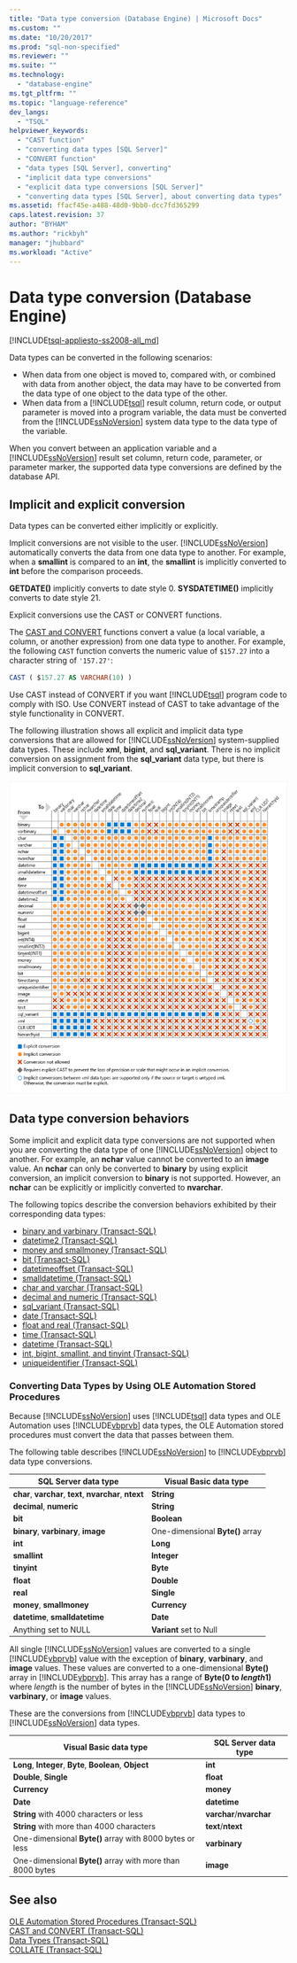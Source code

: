 ```yaml
---
title: "Data type conversion (Database Engine) | Microsoft Docs"
ms.custom: ""
ms.date: "10/20/2017"
ms.prod: "sql-non-specified"
ms.reviewer: ""
ms.suite: ""
ms.technology: 
  - "database-engine"
ms.tgt_pltfrm: ""
ms.topic: "language-reference"
dev_langs: 
  - "TSQL"
helpviewer_keywords: 
  - "CAST function"
  - "converting data types [SQL Server]"
  - "CONVERT function"
  - "data types [SQL Server], converting"
  - "implicit data type conversions"
  - "explicit data type conversions [SQL Server]"
  - "converting data types [SQL Server], about converting data types"
ms.assetid: ffacf45e-a488-48d0-9bb0-dcc7fd365299
caps.latest.revision: 37
author: "BYHAM"
ms.author: "rickbyh"
manager: "jhubbard"
ms.workload: "Active"
---
```

# Data type conversion (Database Engine)
[!INCLUDE[tsql-appliesto-ss2008-all_md](../../includes/tsql-appliesto-ss2008-all-md.md)]

Data types can be converted in the following scenarios:
-   When data from one object is moved to, compared with, or combined with data from another object, the data may have to be converted from the data type of one object to the data type of the other.  
-   When data from a [!INCLUDE[tsql](../../includes/tsql-md.md)] result column, return code, or output parameter is moved into a program variable, the data must be converted from the [!INCLUDE[ssNoVersion](../../includes/ssnoversion-md.md)] system data type to the data type of the variable.  
  
When you convert between an application variable and a [!INCLUDE[ssNoVersion](../../includes/ssnoversion-md.md)] result set column, return code, parameter, or parameter marker, the supported data type conversions are defined by the database API.
  
## Implicit and explicit conversion
Data types can be converted either implicitly or explicitly.
  
Implicit conversions are not visible to the user. [!INCLUDE[ssNoVersion](../../includes/ssnoversion-md.md)] automatically converts the data from one data type to another. For example, when a **smallint** is compared to an **int**, the **smallint** is implicitly converted to **int** before the comparison proceeds.
  
**GETDATE()** implicitly converts to date style 0. **SYSDATETIME()** implicitly converts to date style 21.
  
Explicit conversions use the CAST or CONVERT functions.
  
The [CAST and CONVERT](../../t-sql/functions/cast-and-convert-transact-sql.md) functions convert a value (a local variable, a column, or another expression) from one data type to another. For example, the following `CAST` function converts the numeric value of `$157.27` into a character string of `'157.27'`:
  
```sql
CAST ( $157.27 AS VARCHAR(10) )  
```  
  
Use CAST instead of CONVERT if you want [!INCLUDE[tsql](../../includes/tsql-md.md)] program code to comply with ISO. Use CONVERT instead of CAST to take advantage of the style functionality in CONVERT.
  
The following illustration shows all explicit and implicit data type conversions that are allowed for [!INCLUDE[ssNoVersion](../../includes/ssnoversion-md.md)] system-supplied data types. These include **xml**, **bigint**, and **sql_variant**. There is no implicit conversion on assignment from the **sql_variant** data type, but there is implicit conversion to **sql_variant**.
  
![Data type conversion table](../../t-sql/data-types/media/lrdatahd.png "Data type conversion table")
  
## Data type conversion behaviors
Some implicit and explicit data type conversions are not supported when you are converting the data type of one [!INCLUDE[ssNoVersion](../../includes/ssnoversion-md.md)] object to another. For example, an **nchar** value cannot be converted to an **image** value. An **nchar** can only be converted to **binary** by using explicit conversion, an implicit conversion to **binary** is not supported. However, an **nchar** can be explicitly or implicitly converted to **nvarchar**.
  
The following topics describe the conversion behaviors exhibited by their corresponding  data types:
  
 - [binary and varbinary &#40;Transact-SQL&#41;](../../t-sql/data-types/binary-and-varbinary-transact-sql.md)  
 - [datetime2 &#40;Transact-SQL&#41;](../../t-sql/data-types/datetime2-transact-sql.md)  
 - [money and smallmoney &#40;Transact-SQL&#41;](../../t-sql/data-types/money-and-smallmoney-transact-sql.md)  
 - [bit &#40;Transact-SQL&#41;](../../t-sql/data-types/bit-transact-sql.md)  
 - [datetimeoffset &#40;Transact-SQL&#41;](../../t-sql/data-types/datetimeoffset-transact-sql.md)  
 - [smalldatetime &#40;Transact-SQL&#41;](../../t-sql/data-types/smalldatetime-transact-sql.md)  
 - [char and varchar &#40;Transact-SQL&#41;](../../t-sql/data-types/char-and-varchar-transact-sql.md)  
 - [decimal and numeric &#40;Transact-SQL&#41;](../../t-sql/data-types/decimal-and-numeric-transact-sql.md)  
 - [sql_variant &#40;Transact-SQL&#41;](../../t-sql/data-types/sql-variant-transact-sql.md)  
 - [date &#40;Transact-SQL&#41;](../../t-sql/data-types/date-transact-sql.md)  
 - [float and real &#40;Transact-SQL&#41;](../../t-sql/data-types/float-and-real-transact-sql.md)  
 - [time &#40;Transact-SQL&#41;](../../t-sql/data-types/time-transact-sql.md)  
 - [datetime &#40;Transact-SQL&#41;](../../t-sql/data-types/datetime-transact-sql.md)  
 - [int, bigint, smallint, and tinyint &#40;Transact-SQL&#41;](../../t-sql/data-types/int-bigint-smallint-and-tinyint-transact-sql.md)  
 - [uniqueidentifier &#40;Transact-SQL&#41;](../../t-sql/data-types/uniqueidentifier-transact-sql.md)  
  
###  Converting Data Types by Using OLE Automation Stored Procedures  
Because [!INCLUDE[ssNoVersion](../../includes/ssnoversion-md.md)] uses [!INCLUDE[tsql](../../includes/tsql-md.md)] data types and OLE Automation uses [!INCLUDE[vbprvb](../../includes/vbprvb-md.md)] data types, the OLE Automation stored procedures must convert the data that passes between them.
  
The following table describes [!INCLUDE[ssNoVersion](../../includes/ssnoversion-md.md)] to [!INCLUDE[vbprvb](../../includes/vbprvb-md.md)] data type conversions.
  
|SQL Server data type|Visual Basic data type|  
|--------------------------|----------------------------|  
|**char**, **varchar**, **text**, **nvarchar**, **ntext**|**String**|  
|**decimal**, **numeric**|**String**|  
|**bit**|**Boolean**|  
|**binary**, **varbinary**, **image**|One-dimensional **Byte()** array|  
|**int**|**Long**|  
|**smallint**|**Integer**|  
|**tinyint**|**Byte**|  
|**float**|**Double**|  
|**real**|**Single**|  
|**money**, **smallmoney**|**Currency**|  
|**datetime**, **smalldatetime**|**Date**|  
|Anything set to NULL|**Variant** set to Null|  
  
All single [!INCLUDE[ssNoVersion](../../includes/ssnoversion-md.md)] values are converted to a single [!INCLUDE[vbprvb](../../includes/vbprvb-md.md)] value with the exception of **binary**, **varbinary**, and **image** values. These values are converted to a one-dimensional **Byte()** array in [!INCLUDE[vbprvb](../../includes/vbprvb-md.md)]. This array has a range of **Byte(**0 to *length*1**)** where *length* is the number of bytes in the [!INCLUDE[ssNoVersion](../../includes/ssnoversion-md.md)] **binary**, **varbinary**, or **image** values.
  
These are the conversions from [!INCLUDE[vbprvb](../../includes/vbprvb-md.md)] data types to [!INCLUDE[ssNoVersion](../../includes/ssnoversion-md.md)] data types.
  
|Visual Basic data type|SQL Server data type|  
|----------------------------|--------------------------|  
|**Long**, **Integer**, **Byte**, **Boolean**, **Object**|**int**|  
|**Double**, **Single**|**float**|  
|**Currency**|**money**|  
|**Date**|**datetime**|  
|**String** with 4000 characters or less|**varchar**/**nvarchar**|  
|**String** with more than 4000 characters|**text**/**ntext**|  
|One-dimensional **Byte()** array with 8000 bytes or less|**varbinary**|  
|One-dimensional **Byte()** array with more than 8000 bytes|**image**|  
  
## See also
[OLE Automation Stored Procedures &#40;Transact-SQL&#41;](../../relational-databases/system-stored-procedures/ole-automation-stored-procedures-transact-sql.md)  
[CAST and CONVERT &#40;Transact-SQL&#41;](../../t-sql/functions/cast-and-convert-transact-sql.md)  
[Data Types &#40;Transact-SQL&#41;](../../t-sql/data-types/data-types-transact-sql.md)  
[COLLATE &#40;Transact-SQL&#41;](http://msdn.microsoft.com/library/4ba6b7d8-114a-4f4e-bb38-fe5697add4e9)
  
  
